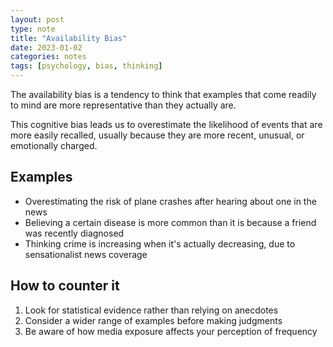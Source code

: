 ```yaml
---
layout: post
type: note
title: "Availability Bias"
date: 2023-01-02
categories: notes
tags: [psychology, bias, thinking]
---
```


The availability bias is a tendency to think that examples that come readily to mind are more representative than they actually are.

This cognitive bias leads us to overestimate the likelihood of events that are more easily recalled, usually because they are more recent, unusual, or emotionally charged.

## Examples

- Overestimating the risk of plane crashes after hearing about one in the news
- Believing a certain disease is more common than it is because a friend was recently diagnosed
- Thinking crime is increasing when it's actually decreasing, due to sensationalist news coverage

## How to counter it

1. Look for statistical evidence rather than relying on anecdotes
2. Consider a wider range of examples before making judgments
3. Be aware of how media exposure affects your perception of frequency
